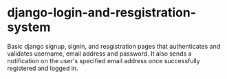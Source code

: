 # django-login-and-resgistration-system

Basic django signup, signin, and resgistration pages that authenticates and validates username, email address and password. It also sends a notification on the user's specified email address once successfully registered and logged in.
